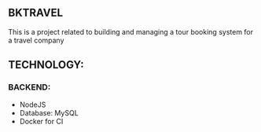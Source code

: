 ## BKTRAVEL
This is a project related to building and managing a tour booking system for a travel company

## TECHNOLOGY:
### BACKEND:
- NodeJS
- Database: MySQL
- Docker for CI